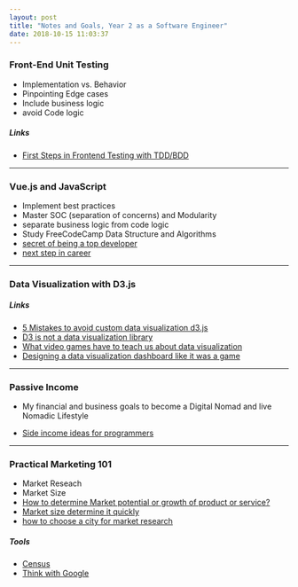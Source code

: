 ```yaml
---
layout: post
title: "Notes and Goals, Year 2 as a Software Engineer"
date: 2018-10-15 11:03:37
---
```


### Front-End Unit Testing
- Implementation vs. Behavior
- Pinpointing Edge cases
- Include business logic
- avoid Code logic

##### Links
- [First Steps in Frontend Testing with TDD/BDD](https://medium.com/@aeh.herman/first-steps-in-frontend-testing-with-tdd-bdd-7ddab8796ad6)


-----


### Vue.js and JavaScript

- Implement best practices
- Master SOC (separation of concerns) and Modularity
- separate business logic from code logic
- Study FreeCodeCamp Data Structure and Algorithms
- [secret of being a top developer](https://medium.freecodecamp.org/the-secret-to-being-a-top-developer-is-building-things-d3d058e4e472)
- [next step in career](https://codewithoutrules.com/2018/10/10/beyond-senior-software-engineer/)


-----


### Data Visualization with D3.js

##### Links
- [5 Mistakes to avoid custom data visualization d3.js](https://blog.sicara.com/5-mistakes-avoid-custom-data-visualization-d3-js-ac431e57aeff)
- [D3 is not a data visualization library](https://medium.com/@Elijah_Meeks/d3-is-not-a-data-visualization-library-67ba549e8520)
- [What video games have to teach us about data visualization](https://medium.com/@Elijah_meeks/what-video-games-have-to-teach-us-about-data-visualization-87c25ff7c62f)
- [Designing a data visualization dashboard like it was a game](https://medium.com/@Elijah_Meeks/designing-a-data-visualization-dashboard-like-it-was-a-game-b34785c1bce)


-----


### Passive Income
- My financial and business goals to become a Digital Nomad and live Nomadic Lifestyle

- [Side income ideas for programmers](https://www.afternerd.com/blog/side-income-programmers/)


-----


### Practical Marketing 101
- Market Reseach
- Market Size
- [How to determine Market potential or growth of product or service?](https://www.marketing91.com/determine-market-potential/)
- [Market size determine it quickly](https://www.fieldboom.com/market-size)
- [how to choose a city for market research](http://blog.leresearch.com/choose-a-city-for-your-marketing-research-project/)

##### Tools
- [Census](https://www.census.gov/)
- [Think with Google](https://www.thinkwithgoogle.com/)
